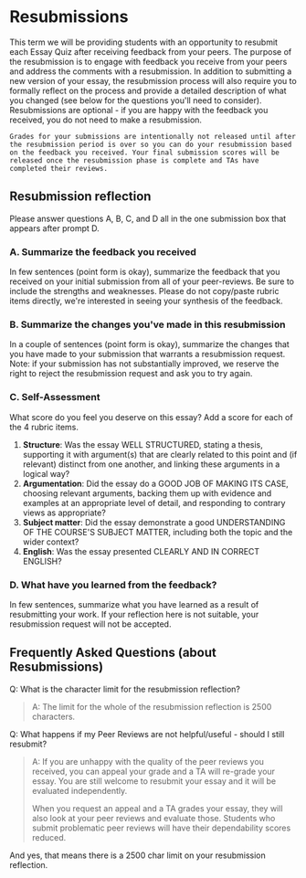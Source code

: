 # Resubmissions

This term we will be providing students with an opportunity to resubmit each Essay Quiz after receiving feedback from your peers.
The purpose of the resubmission is to engage with feedback you receive from your peers and address the comments with a resubmission.
In addition to submitting a new version of your essay, the resubmission process will also require you to formally reflect on the process and provide a detailed description of what you changed (see below for the questions you'll need to consider).
Resubmissions are optional - if you are happy with the feedback you received, you do not need to make a resubmission.

```{important}
Grades for your submissions are intentionally not released until after the resubmission period is over so you can do your resubmission based on the feedback you received. Your final submission scores will be released once the resubmission phase is complete and TAs have completed their reviews.
```

## Resubmission reflection

Please answer questions A, B, C, and D all in the one submission box that appears after prompt D.

### A. Summarize the feedback you received

In few sentences (point form is okay), summarize the feedback that you received on your initial submission from all of your peer-reviews. Be sure to include the strengths and weaknesses. Please do not copy/paste rubric items directly, we're interested in seeing your synthesis of the feedback.

### B. Summarize the changes you've made in this resubmission

In a couple of sentences (point form is okay), summarize the changes that you have made to your submission that warrants a resubmission request. Note: if your submission has not substantially improved, we reserve the right to reject the resubmission request and ask you to try again.

### C. Self-Assessment
What score do you feel you deserve on this essay? Add a score for each of the 4 rubric items.

1. **Structure**: Was the essay WELL STRUCTURED, stating a thesis, supporting it with argument(s) that are clearly related to this point and (if relevant) distinct from one another, and linking these arguments in a logical way?
2. **Argumentation**: Did the essay do a GOOD JOB OF MAKING ITS CASE, choosing relevant arguments, backing them up with evidence and examples at an appropriate level of detail, and responding to contrary views as appropriate?
3. **Subject matter**: Did the essay demonstrate a good UNDERSTANDING OF THE COURSE'S SUBJECT MATTER, including both the topic and the wider context?
4. **English**: Was the essay presented CLEARLY AND IN CORRECT ENGLISH?

### D. What have you learned from the feedback?

In few sentences, summarize what you have learned as a result of resubmitting your work. If your reflection here is not suitable, your resubmission request will not be accepted.

## Frequently Asked Questions (about Resubmissions)

Q: What is the character limit for the resubmission reflection?
> A: The limit for the whole of the resubmission reflection is 2500 characters.

Q: What happens if my Peer Reviews are not helpful/useful - should I still resubmit?

> A: If you are unhappy with the quality of the peer reviews you received, you can appeal your grade and a TA will re-grade your essay. You are still welcome to resubmit your essay and it will be evaluated independently.
> 
> When you request an appeal and a TA grades your essay, they will also look at your peer reviews and evaluate those. Students who submit problematic peer reviews will have their dependability scores reduced.




And yes, that means there is a 2500 char limit on your resubmission reflection.